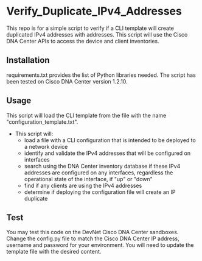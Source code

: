  
# Verify_Duplicate_IPv4_Addresses

This repo is for a simple script to verify if a CLI template will create duplicated IPv4 addresses with addresses. 
This script will use the Cisco DNA Center APIs to access the device and client inventories.


## Installation
requirements.txt provides the list of Python libraries needed. 
The script has been tested on Cisco DNA Center version 1.2.10.


## Usage

This script will load the CLI template from the file with the name "configuration_template.txt".

- This script will:
  - load a file with a CLI configuration that is intended to be deployed to a network device
  - identify and validate the IPv4 addresses that will be configured on interfaces
  - search using the DNA Center inventory database if these IPv4 addresses are configured on any interfaces, regardless the operational state of the interface, if "up" or "down"
  - find if any clients are using the IPv4 addresses
  - determine if deploying the configuration file will create an IP duplicate
 
## Test

You may test this code on the DevNet Cisco DNA Center sandboxes. 
Change the config.py file to match the Cisco DNA Center IP address, username and password for your environment.
You will need to update the template file with the desired content. 